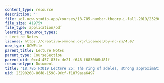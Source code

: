 ```yaml
---
content_type: resource
description: ''
file: /ol-ocw-studio-app/courses/18-785-number-theory-i-fall-2019/2329026886d815989dcff1879aaa6497_MIT18_785F19_lec25.pdf
file_size: 419759
file_type: application/pdf
learning_resource_types:
- Lecture Notes
license: https://creativecommons.org/licenses/by-nc-sa/4.0/
ocw_type: OCWFile
parent_title: Lecture Notes
parent_type: CourseSection
parent_uid: 0cc41457-83fc-de21-f646-f683066b881f
resourcetype: Document
title: '18.785 F2019 Lecture 25: The ring of adeles, strong approximation'
uid: 23290268-86d8-1598-9dcf-f1879aaa6497
---
```

